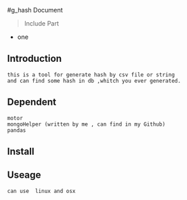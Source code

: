 #g_hash  Document
>Include Part
 - one 
 
## Introduction
 
	this is a tool for generate hash by csv file or string 
	and can find some hash in db ,whitch you ever generated.

## Dependent

	motor
	mongoHelper (written by me , can find in my Github)
	pandas

## Install 
## Useage 

	can use  linux and osx
